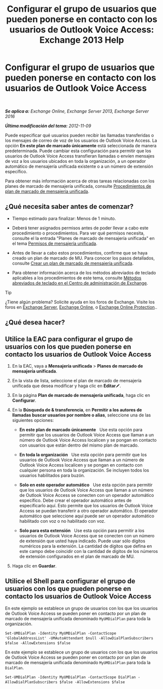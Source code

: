 ﻿---
title: 'Configurar el grupo de usuarios que pueden ponerse en contacto con los usuarios de Outlook Voice Access: Exchange 2013 Help'
TOCTitle: Configurar el grupo de usuarios que pueden ponerse en contacto con los usuarios de Outlook Voice Access
ms:assetid: a8dc0f9e-dc86-4128-af63-d4e550aed5bb
ms:mtpsurl: https://technet.microsoft.com/es-es/library/Ee423551(v=EXCHG.150)
ms:contentKeyID: 49895826
ms.date: 05/22/2018
mtps_version: v=EXCHG.150
ms.translationtype: MT
---

# Configurar el grupo de usuarios que pueden ponerse en contacto con los usuarios de Outlook Voice Access

 

_**Se aplica a:** Exchange Online, Exchange Server 2013, Exchange Server 2016_

_**Última modificación del tema:** 2012-11-09_

Puede especificar qué usuarios pueden recibir las llamadas transferidas o los mensajes de correo de voz de los usuarios de Outlook Voice Access. La opción **En este plan de marcado únicamente** está seleccionada de manera predeterminada. Puede cambiar esta configuración para permitir que los usuarios de Outlook Voice Access transfieran llamadas o envíen mensajes de voz a los usuarios ubicados en toda la organización, a un operador automático de mensajería unificada existente o a un número de extensión específico.

Para obtener más información acerca de otras tareas relacionadas con los planes de marcado de mensajería unificada, consulte [Procedimientos de plan de marcado de mensajería unificada](um-dial-plan-procedures-exchange-2013-help.md).

## ¿Qué necesita saber antes de comenzar?

  - Tiempo estimado para finalizar: Menos de 1 minuto.

  - Deberá tener asignados permisos antes de poder llevar a cabo este procedimiento o procedimientos. Para ver qué permisos necesita, consulte el la entrada "Planes de marcado de mensajería unificada" en el tema [Permisos de mensajería unificada](unified-messaging-permissions-exchange-2013-help.md).

  - Antes de llevar a cabo estos procedimientos, confirme que se haya creado un plan de marcado de MU. Para conocer los pasos detallados, consulte [Crear un plan de marcado de mensajería unificada](create-a-um-dial-plan-exchange-2013-help.md).

  - Para obtener información acerca de los métodos abreviados de teclado aplicables a los procedimientos de este tema, consulte [Métodos abreviados de teclado en el Centro de administración de Exchange](keyboard-shortcuts-in-the-exchange-admin-center-exchange-online-protection-help.md).


> [!TIP]
> ¿Tiene algún problema? Solicite ayuda en los foros de Exchange. Visite los foros en <A href="https://go.microsoft.com/fwlink/p/?linkid=60612">Exchange Server</A>, <A href="https://go.microsoft.com/fwlink/p/?linkid=267542">Exchange Online</A>, o <A href="https://go.microsoft.com/fwlink/p/?linkid=285351">Exchange Online Protection</A>..



## ¿Qué desea hacer?

## Utilice la EAC para configurar el grupo de usuarios con los que pueden ponerse en contacto los usuarios de Outlook Voice Access

1.  En la EAC, vaya a **Mensajería unificada** \> **Planes de marcado de mensajería unificada**.

2.  En la vista de lista, seleccione el plan de marcado de mensajería unificada que desea modificar y haga clic en **Editar**![Icono Editar](images/Bb124582.6f53ccb2-1f13-4c02-bea0-30690e6ea71d(EXCHG.150).gif "Icono Editar").

3.  En la página **Plan de marcado de mensajería unificada**, haga clic en **Configurar**.

4.  En la **Búsqueda de & transferencia**, en **Permitir a los autores de llamadas buscar usuarios por nombre o alias**, seleccione una de las siguientes opciones:
    
      - **En este plan de marcado únicamente**   Use esta opción para permitir que los usuarios de Outlook Voice Access que llaman a un número de Outlook Voice Access localicen y se pongan en contacto con usuarios que están dentro del mismo plan de marcado.
    
      - **En toda la organización**   Use esta opción para permitir que los usuarios de Outlook Voice Access que llaman a un número de Outlook Voice Access localicen y se pongan en contacto con cualquier persona en toda la organización. Se incluyen todos los usuarios habilitados para buzón.
    
      - **Solo en este operador automático**   Use esta opción para permitir que los usuarios de Outlook Voice Access que llaman a un número de Outlook Voice Access se conecten con un operador automático específico. Debe crear el operador automático antes de especificarlo aquí. Esto permite que los usuarios de Outlook Voice Access se puedan transferir a otro operador automático. El operador automático que seleccione aquí puede ser un operador automático habilitado con voz o no habilitado con voz.
    
      - **Solo para esta extensión**   Use esta opción para permitir a los usuarios de Outlook Voice Access que se conecten con un número de extensión que usted haya indicado. Puede usar sólo dígitos numéricos para la extensión. La cantidad de dígitos que defina en este campo debe coincidir con la cantidad de dígitos de los números de extensión configurados en el plan de marcado de MU.

5.  Haga clic en **Guardar**.

## Utilice el Shell para configurar el grupo de usuarios con los que pueden ponerse en contacto los usuarios de Outlook Voice Access

En este ejemplo se establece un grupo de usuarios con los que los usuarios de Outlook Voice Access se pueden poner en contacto por un plan de marcado de mensajería unificada denominado `MyUMDialPlan` para toda la organización.

    Set-UMDialPlan -Identity MyUMDialPlan -ContactScope 'GlobalAddressList' -UMAutoAttendant $null -AllowDialPlanSubscribers $false -AllowExtensions $false

En este ejemplo se establece un grupo de usuarios con los que los usuarios de Outlook Voice Access se pueden poner en contacto por un plan de marcado de mensajería unificada denominado `MyUMDialPlan` para toda la `DialPlan`.

    Set-UMDialPlan -Identity MyUMDialPlan -ContactScope DialPlan -AllowDialPlanSubscribers $false -AllowExtensions $false

